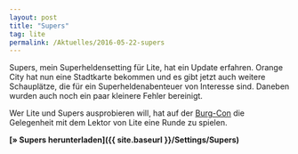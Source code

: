 ```yaml
---
layout: post
title: "Supers"
tag: lite
permalink: /Aktuelles/2016-05-22-supers
---
```


Supers, mein Superheldensetting für Lite, hat ein Update erfahren. Orange City hat nun eine Stadtkarte bekommen und es gibt jetzt auch weitere Schauplätze, die für ein Superheldenabenteuer von Interesse sind. Daneben wurden auch noch ein paar kleinere Fehler bereinigt.

Wer Lite und Supers ausprobieren will, hat auf der [Burg-Con](http://www.easy-con.org/convention/viewevent/BC25/933) die Gelegenheit mit dem Lektor von Lite eine Runde zu spielen.

**[&raquo; Supers herunterladen]({{ site.baseurl }}/Settings/Supers)**


